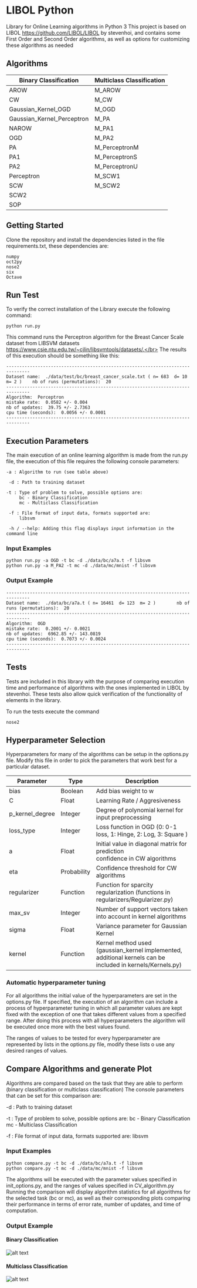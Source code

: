 # LIBOL Python

Library for Online Learning algorithms in Python 3
This project is based on LIBOL https://github.com/LIBOL/LIBOL by stevenhoi,
and contains some First Order and Second Order algorithms, as well as options for 
customizing these algorithms as needed

## Algorithms

Binary Classification           | Multiclass Classification
------------------------------- | -------------------------
AROW                            | M_AROW
CW                              | M_CW
Gaussian_Kernel_OGD             | M_OGD
Gaussian_Kernel_Perceptron      | M_PA
NAROW                           | M_PA1
OGD                             | M_PA2
PA                              | M_PerceptronM
PA1                             | M_PerceptronS
PA2                             | M_PerceptronU
Perceptron                      | M_SCW1
SCW                             | M_SCW2
SCW2                            | 
SOP                             |


## Getting Started

Clone the repository and install the dependencies listed in the file requirements.txt, these dependencies are:
```
numpy
oct2py
nose2
six
Octave
```

## Run Test

To verify the correct installation of the Library execute the following command:
```
python run.py
```
This command runs the Perceptron algorithm for the Breast Cancer Scale dataset from LIBSVM datasets https://www.csie.ntu.edu.tw/~cjlin/libsvmtools/datasets/.</br>
The results of this execution should be something like this:

```
-------------------------------------------------------------------------------
Dataset name:  ./data/test/bc/breast_cancer_scale.txt ( n= 683  d= 10  m= 2 )    nb of runs (permutations):  20
-------------------------------------------------------------------------------
Algorithm:  Perceptron
mistake rate:  0.0582 +/- 0.004
nb of updates:  39.75 +/- 2.7363
cpu time (seconds):  0.0056 +/- 0.0001
-------------------------------------------------------------------------------
```

## Execution Parameters

The main execution of an online learning algorithm is made from the run.py file,
the execution of this file requires the following console parameters:

```
-a : Algorithm to run (see table above)

 -d : Path to training dataset

-t : Type of problem to solve, possible options are:
     bc - Binary Classification
     mc - Multiclass Classification
 
 -f : File format of input data, formats supported are:
     libsvm

 -h / --help: Adding this flag displays input information in the command line

```
### Input Examples

```
python run.py -a OGD -t bc -d ./data/bc/a7a.t -f libsvm
python run.py -a M_PA2 -t mc -d ./data/mc/mnist -f libsvm

```
### Output Example
```
-------------------------------------------------------------------------------
Dataset name:  ./data/bc/a7a.t ( n= 16461  d= 123  m= 2 )        nb of runs (permutations):  20
-------------------------------------------------------------------------------
Algorithm:  OGD
mistake rate:  0.2001 +/- 0.0021
nb of updates:  6962.85 +/- 143.0819
cpu time (seconds):  0.7073 +/- 0.0024
-------------------------------------------------------------------------------
```
## Tests

Tests are included in this library with the purpose of comparing execution time and performance of algorithms with the ones implemented in LIBOL by stevenhoi.
These tests also allow quick verification of the functionality of elements in the library.

To run the tests execute the command
```
nose2
```

## Hyperparameter Selection

Hyperparameters for many of the algorithms can be setup in the options.py file.
Modify this file in order to pick the parameters that work best for a particular dataset.

Parameter       | Type        |                 Description
----------------|-------------|------------------------------------------------------------
bias            | Boolean     | Add bias weight to w
C               | Float       | Learning Rate / Aggresiveness
p_kernel_degree | Integer      | Degree of polynomial kernel for input preprocessing
loss_type       | Integer     | Loss function in OGD (0: 0-1 loss, 1: Hinge, 2: Log, 3: Square )
a               | Float       | Initial value in diagonal matrix for prediction <br> confidence in CW algorithms
eta             | Probability | Confidence threshold for CW algorithms
regularizer     | Function    | Function for sparcity regularization (functions in regularizers/Regularizer.py)
max_sv          | Integer     | Number of support vectors taken into account in kernel algorithms
sigma           | Float       | Variance parameter for Gaussian Kernel
kernel          | Function    | Kernel method used (gaussian_kernel implemented, <br> additional kernels can be included in kernels/Kernels.py) 

### Automatic hyperparameter tuning

For all algorithms the initial value of the hyperparameters are set in the options.py file.
If specified, the execution of an algorithm can include a process of hyperparameter tuning in which all parameter values are kept fixed with the exception of one that takes different values from a specified range. After doing this process with all hyperparameters the algorithm will be executed once more with the best values found.

The ranges of values to be tested for every hyperparameter are represented by lists in the options.py file, modify these lists o use any desired ranges of values.

## Compare Algorithms and generate Plot

Algorithms are compared based on the task that they are able to perform (binary classification or multiclass classification)
The console parameters that can be set for this comparison are:

 -d : Path to training dataset

-t : Type of problem to solve, possible options are:
     bc - Binary Classification
     mc - Multiclass Classification
 
 -f : File format of input data, formats supported are:
     libsvm

### Input Examples
```
python compare.py -t bc -d ./data/bc/a7a.t -f libsvm
python compare.py -t mc -d ./data/mc/mnist -f libsvm
```
The algorithms will be executed with the parameter values specified in init_options.py, and the ranges of values specified in CV_algorithm.py
Running the comparison will display algorithm statistics for all algorithms for the selected task (bc or mc), as well as their corresponding plots comparing their performance in terms of error rate, number of updates, and time of computation.

### Output Example
#### Binary Classification
![alt text](https://github.com/LGuitron/LIBOL-python/blob/master/results/bc_plot_error_rate.png)

#### Multiclass Classification
![alt text](https://github.com/LGuitron/LIBOL-python/blob/master/results/mc_plot_error_rate.png)
